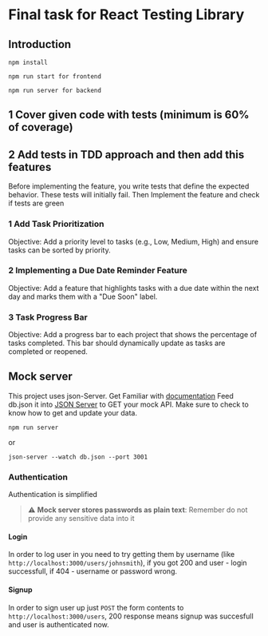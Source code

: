# Final task for React Testing Library

## Introduction

```shell
npm install

npm run start for frontend

npm run server for backend

```

## 1 Cover given code with tests (minimum is 60% of coverage)

## 2 Add tests in TDD approach and then add this features

Before implementing the feature, you write tests that define the expected behavior. These tests will initially fail. Then Implement the feature and check if tests are green

### 1 Add Task Prioritization

Objective: Add a priority level to tasks (e.g., Low, Medium, High) and ensure tasks can be sorted by priority.

### 2 Implementing a Due Date Reminder Feature

Objective: Add a feature that highlights tasks with a due date within the next day and marks them with a "Due Soon" label.

### 3 Task Progress Bar

Objective: Add a progress bar to each project that shows the percentage of tasks completed. This bar should dynamically update as tasks are completed or reopened.

## Mock server

This project uses json-Server. Get Familiar with [documentation](https://github.com/typicode/json-server#getting-started)
Feed db.json it into [JSON Server](https://github.com/typicode/json-server) to GET your mock API. Make sure to check to know how to get and update your data.

```shell
npm run server
```

or

```shell
json-server --watch db.json --port 3001
```

### Authentication

Authentication is simplified

> :warning: **Mock server stores passwords as plain text**:
> Remember do not provide any sensitive data into it

#### Login

In order to log user in you need to try getting them by username (like `http://localhost:3000/users/johnsmith`), if you got 200 and user - login successfull, if 404 - username or password wrong.

#### Signup

In order to sign user up just `POST` the form contents to `http://localhost:3000/users`, 200 response means signup was succesfull and user is authenticated now.
